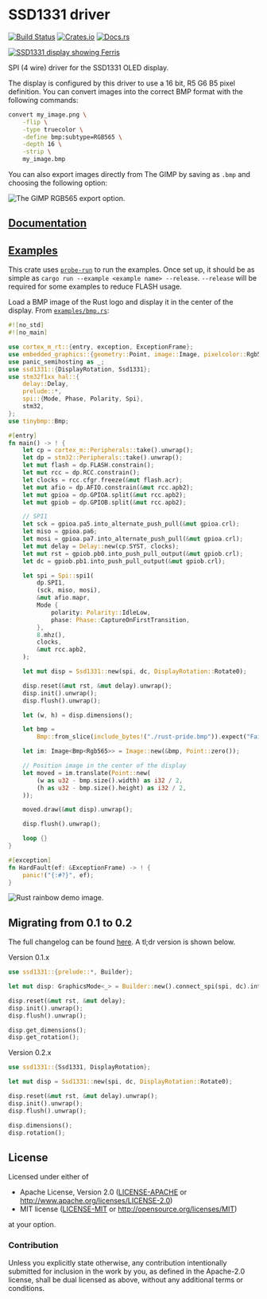 # SSD1331 driver

[![Build Status](https://circleci.com/gh/jamwaffles/ssd1331/tree/master.svg?style=shield)](https://circleci.com/gh/jamwaffles/ssd1331/tree/master)
[![Crates.io](https://img.shields.io/crates/v/ssd1331.svg)](https://crates.io/crates/ssd1331)
[![Docs.rs](https://docs.rs/ssd1331/badge.svg)](https://docs.rs/ssd1331)

[![SSD1331 display showing Ferris](readme_banner.jpg?raw=true)](examples/image.rs)

SPI (4 wire) driver for the SSD1331 OLED display.

<!-- See the [announcement blog post](https://wapl.es/electronics/rust/2018/04/30/ssd1331-driver.html) for more information. -->

The display is configured by this driver to use a 16 bit, R5 G6 B5 pixel definition.
You can convert images into the correct BMP format with the following commands:

```bash
convert my_image.png \
    -flip \
    -type truecolor \
    -define bmp:subtype=RGB565 \
    -depth 16 \
    -strip \
    my_image.bmp
```

You can also export images directly from The GIMP by saving as `.bmp` and choosing the following option:

![The GIMP RGB565 export option.](readme_gimp_export.png?raw=true)

## [Documentation](https://docs.rs/ssd1331)

## [Examples](examples)

This crate uses [`probe-run`](https://crates.io/crates/probe-run) to run the examples. Once set up, it should be as simple as `cargo run --example <example name> --release`. `--release` will be required for some examples to reduce FLASH usage.

Load a BMP image of the Rust logo and display it in the center of the display. From
[`examples/bmp.rs`](examples/bmp.rs):

```rust
#![no_std]
#![no_main]

use cortex_m_rt::{entry, exception, ExceptionFrame};
use embedded_graphics::{geometry::Point, image::Image, pixelcolor::Rgb565, prelude::*};
use panic_semihosting as _;
use ssd1331::{DisplayRotation, Ssd1331};
use stm32f1xx_hal::{
    delay::Delay,
    prelude::*,
    spi::{Mode, Phase, Polarity, Spi},
    stm32,
};
use tinybmp::Bmp;

#[entry]
fn main() -> ! {
    let cp = cortex_m::Peripherals::take().unwrap();
    let dp = stm32::Peripherals::take().unwrap();
    let mut flash = dp.FLASH.constrain();
    let mut rcc = dp.RCC.constrain();
    let clocks = rcc.cfgr.freeze(&mut flash.acr);
    let mut afio = dp.AFIO.constrain(&mut rcc.apb2);
    let mut gpioa = dp.GPIOA.split(&mut rcc.apb2);
    let mut gpiob = dp.GPIOB.split(&mut rcc.apb2);

    // SPI1
    let sck = gpioa.pa5.into_alternate_push_pull(&mut gpioa.crl);
    let miso = gpioa.pa6;
    let mosi = gpioa.pa7.into_alternate_push_pull(&mut gpioa.crl);
    let mut delay = Delay::new(cp.SYST, clocks);
    let mut rst = gpiob.pb0.into_push_pull_output(&mut gpiob.crl);
    let dc = gpiob.pb1.into_push_pull_output(&mut gpiob.crl);

    let spi = Spi::spi1(
        dp.SPI1,
        (sck, miso, mosi),
        &mut afio.mapr,
        Mode {
            polarity: Polarity::IdleLow,
            phase: Phase::CaptureOnFirstTransition,
        },
        8.mhz(),
        clocks,
        &mut rcc.apb2,
    );

    let mut disp = Ssd1331::new(spi, dc, DisplayRotation::Rotate0);

    disp.reset(&mut rst, &mut delay).unwrap();
    disp.init().unwrap();
    disp.flush().unwrap();

    let (w, h) = disp.dimensions();

    let bmp =
        Bmp::from_slice(include_bytes!("./rust-pride.bmp")).expect("Failed to load BMP image");

    let im: Image<Bmp<Rgb565>> = Image::new(&bmp, Point::zero());

    // Position image in the center of the display
    let moved = im.translate(Point::new(
        (w as u32 - bmp.size().width) as i32 / 2,
        (h as u32 - bmp.size().height) as i32 / 2,
    ));

    moved.draw(&mut disp).unwrap();

    disp.flush().unwrap();

    loop {}
}

#[exception]
fn HardFault(ef: &ExceptionFrame) -> ! {
    panic!("{:#?}", ef);
}
```

![Rust rainbow demo image.](readme_pride.jpg?raw=true)

## Migrating from 0.1 to 0.2

The full changelog can be found [here](CHANGELOG.md). A tl;dr version is shown below.

Version 0.1.x

```rust
use ssd1331::{prelude::*, Builder};

let mut disp: GraphicsMode<_> = Builder::new().connect_spi(spi, dc).into();

disp.reset(&mut rst, &mut delay);
disp.init().unwrap();
disp.flush().unwrap();

disp.get_dimensions();
disp.get_rotation();
```

Version 0.2.x

```rust
use ssd1331::{Ssd1331, DisplayRotation};

let mut disp = Ssd1331::new(spi, dc, DisplayRotation::Rotate0);

disp.reset(&mut rst, &mut delay).unwrap();
disp.init().unwrap();
disp.flush().unwrap();

disp.dimensions();
disp.rotation();
```

## License

Licensed under either of

- Apache License, Version 2.0 ([LICENSE-APACHE](LICENSE-APACHE) or
  http://www.apache.org/licenses/LICENSE-2.0)
- MIT license ([LICENSE-MIT](LICENSE-MIT) or http://opensource.org/licenses/MIT)

at your option.

### Contribution

Unless you explicitly state otherwise, any contribution intentionally submitted for inclusion in the
work by you, as defined in the Apache-2.0 license, shall be dual licensed as above, without any
additional terms or conditions.
